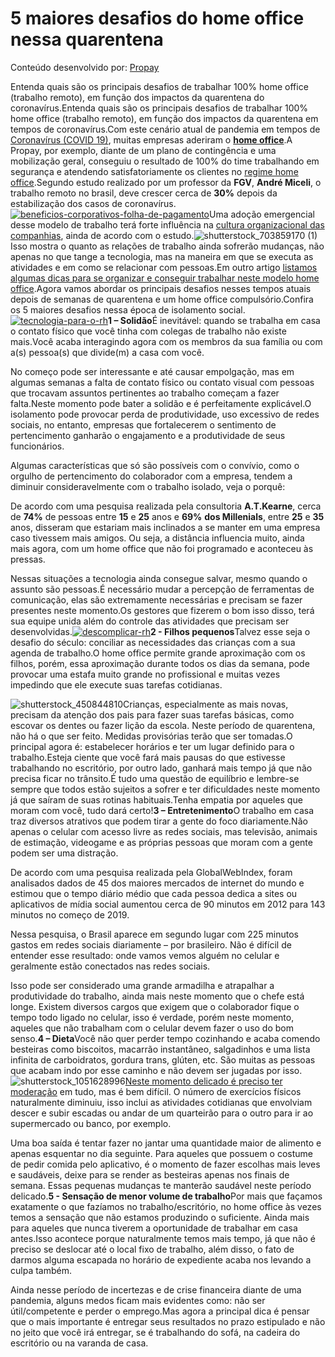 # 5 maiores desafios do home office nessa quarentena

Conteúdo desenvolvido por: [Propay](https://www.propay.com.br/blog/author/propay-1)

Entenda quais são os principais desafios de trabalhar 100% home office (trabalho remoto), em função dos impactos da quarentena do coronavírus.Entenda quais são os principais desafios de trabalhar 100% home office (trabalho remoto), em função dos impactos da quarentena em tempos de coronavírus.Com este cenário atual de pandemia em tempos de [Coronavírus (COVID 19)](https://www.propay.com.br/blog/legislacao-trabalhista-coronavirus), muitas empresas aderiram o [**home office**](https://www.propay.com.br/blog/home-office-coronavirus).A Propay, por exemplo, diante de um plano de contingência e uma mobilização geral, conseguiu o resultado de 100% do time trabalhando em segurança e atendendo satisfatoriamente os clientes no [regime home office](https://www.canva.com/pt_br/aprenda/dicas-trabalho-remoto/).Segundo estudo realizado por um professor da **FGV**, **André Miceli**, o trabalho remoto no brasil, deve crescer cerca de **30%** depois da estabilização dos casos de coronavírus.[![beneficios-corporativos-folha-de-pagamento](https://www.propay.com.br/hs-fs/hubfs/Banner1.png?width=1920&name=Banner1.png)](https://www.propay.com.br/propay-plus)Uma adoção emergencial desse modelo de trabalho terá forte influência na [cultura organizacional das companhias](https://www.propay.com.br/blog/plano-de-contigencia-coronavirus-propay), ainda de acordo com o estudo.![shutterstock_703859170 (1)](https://www.propay.com.br/hs-fs/hubfs/shutterstock_703859170%20(1).jpg?width=1000&name=shutterstock_703859170%20(1).jpg)Isso mostra o quanto as relações de trabalho ainda sofrerão mudanças, não apenas no que tange a tecnologia, mas na maneira em que se executa as atividades e em como se relacionar com pessoas.Em outro artigo [listamos algumas dicas para se organizar e conseguir trabalhar neste modelo home office](https://www.propay.com.br/blog/home-office-coronavirus).Agora vamos abordar os principais desafios nesses tempos atuais depois de semanas de quarentena e um home office compulsório.Confira os 5 maiores desafios nessa época de isolamento social.[![tecnologia-para-o-rh](https://www.propay.com.br/hs-fs/hubfs/Banner%202.png?width=1920&name=Banner%202.png)](https://www.propay.com.br/propay-plus)**1 – Solidão**É inevitável: quando se trabalha em casa o contato físico que você tinha com colegas de trabalho não existe mais.Você acaba interagindo agora com os membros da sua família ou com a(s) pessoa(s) que divide(m) a casa com você.

No começo pode ser interessante e até causar empolgação, mas em algumas semanas a falta de contato físico ou contato visual com pessoas que trocavam assuntos pertinentes ao trabalho começam a fazer falta.Neste momento pode bater a solidão e é perfeitamente explicável.O isolamento pode provocar perda de produtividade, uso excessivo de redes sociais, no entanto, empresas que fortalecerem o sentimento de pertencimento ganharão o engajamento e a produtividade de seus funcionários.

Algumas características que só são possíveis com o convívio, como o orgulho de pertencimento do colaborador com a empresa, tendem a diminuir consideravelmente com o trabalho isolado, veja o porquê:

De acordo com uma pesquisa realizada pela consultoria **A.T.Kearne**, cerca de **74%** de pessoas entre **15** e **25** anos e **69%** **dos Millenials**, entre **25** e **35** anos, disseram que estariam mais inclinados a se manter em uma empresa caso tivessem mais amigos. Ou seja, a distância influencia muito, ainda mais agora, com um home office que não foi programado e aconteceu às pressas.

Nessas situações a tecnologia ainda consegue salvar, mesmo quando o assunto são pessoas.É necessário mudar a percepção de ferramentas de comunicação, elas são extremamente necessárias e precisam se fazer presentes neste momento.Os gestores que fizerem o bom isso disso, terá sua equipe unida além do controle das atividades que precisam ser desenvolvidas.[![descomplicar-rh](https://www.propay.com.br/hs-fs/hubfs/banner3.png?width=1920&name=banner3.png)](https://www.propay.com.br/terceirizacao-folha-bpo)**2 - Filhos pequenos**Talvez esse seja o desafio do século: conciliar as necessidades das crianças com a sua agenda de trabalho.O home office permite grande aproximação com os filhos, porém, essa aproximação durante todos os dias da semana, pode provocar uma estafa muito grande no profissional e muitas vezes impedindo que ele execute suas tarefas cotidianas.

![shutterstock_450844810](https://www.propay.com.br/hs-fs/hubfs/shutterstock_450844810.jpg?width=300&name=shutterstock_450844810.jpg)Crianças, especialmente as mais novas, precisam da atenção dos pais para fazer suas tarefas básicas, como escovar os dentes ou fazer lição da escola. Neste período de quarentena, não há o que ser feito. Medidas provisórias terão que ser tomadas.O principal agora é: estabelecer horários e ter um lugar definido para o trabalho.Esteja ciente que você fará mais pausas do que estivesse trabalhando no escritório, por outro lado, ganhará mais tempo já que não precisa ficar no trânsito.É tudo uma questão de equilíbrio e lembre-se sempre que todos estão sujeitos a sofrer e ter dificuldades neste momento já que saíram de suas rotinas habituais.Tenha empatia por aqueles que moram com você, tudo dará certo!**3 – Entretenimento**O trabalho em casa traz diversos atrativos que podem tirar a gente do foco diariamente.Não apenas o celular com acesso livre as redes sociais, mas televisão, animais de estimação, videogame e as próprias pessoas que moram com a gente podem ser uma distração.

De acordo com uma pesquisa realizada pela GlobalWebIndex, foram analisados dados de 45 dos maiores mercados de internet do mundo e estimou que o tempo diário médio que cada pessoa dedica a sites ou aplicativos de mídia social aumentou cerca de 90 minutos em 2012 para 143 minutos no começo de 2019.

Nessa pesquisa, o Brasil aparece em segundo lugar com 225 minutos gastos em redes sociais diariamente – por brasileiro. Não é difícil de entender esse resultado: onde vamos vemos alguém no celular e geralmente estão conectados nas redes sociais.

Isso pode ser considerado uma grande armadilha e atrapalhar a produtividade do trabalho, ainda mais neste momento que o chefe está longe. Existem diversos cargos que exigem que o colaborador fique o tempo todo ligado no celular, isso é verdade, porém neste momento, aqueles que não trabalham com o celular devem fazer o uso do bom senso.**4 – Dieta**Você não quer perder tempo cozinhando e acaba comendo besteiras como biscoitos, macarrão instantâneo, salgadinhos e uma lista infinita de carboidratos, gordura trans, glúten, etc. São muitas as pessoas que acabam indo por esse caminho e não devem ser jugadas por isso. ![shutterstock_1051628996](https://www.propay.com.br/hs-fs/hubfs/shutterstock_1051628996.jpg?width=300&name=shutterstock_1051628996.jpg)[Neste momento delicado é preciso ter moderação](https://www.propay.com.br/blog/gestao-de-beneficios-coronavirus) em tudo, mas é bem difícil. O número de exercícios físicos naturalmente diminuiu, isso inclui as atividades cotidianas que envolviam descer e subir escadas ou andar de um quarteirão para o outro para ir ao supermercado ou banco, por exemplo.

Uma boa saída é tentar fazer no jantar uma quantidade maior de alimento e apenas esquentar no dia seguinte. Para aqueles que possuem o costume de pedir comida pelo aplicativo, é o momento de fazer escolhas mais leves e saudáveis, deixe para se render as besteiras apenas nos finais de semana. Essas pequenas mudanças te manterão saudável neste período delicado.**5 - Sensação de menor volume de trabalho**Por mais que façamos exatamente o que fazíamos no trabalho/escritório, no home office às vezes temos a sensação que não estamos produzindo o suficiente. Ainda mais para aqueles que nunca tiverem a oportunidade de trabalhar em casa antes.Isso acontece porque naturalmente temos mais tempo, já que não é preciso se deslocar até o local fixo de trabalho, além disso, o fato de darmos alguma escapada no horário de expediente acaba nos levando a culpa também.

Ainda nesse período de incertezas e de crise financeira diante de uma pandemia, alguns medos ficam mais evidentes como: não ser útil/competente e perder o emprego.Mas agora a principal dica é pensar que o mais importante é entregar seus resultados no prazo estipulado e não no jeito que você irá entregar, se é trabalhando do sofá, na cadeira do escritório ou na varanda de casa.